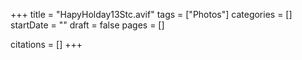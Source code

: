 +++
title = "HapyHolday13Stc.avif"
tags = ["Photos"]
categories = []
startDate = ""
draft = false
pages = []

citations = []
+++
